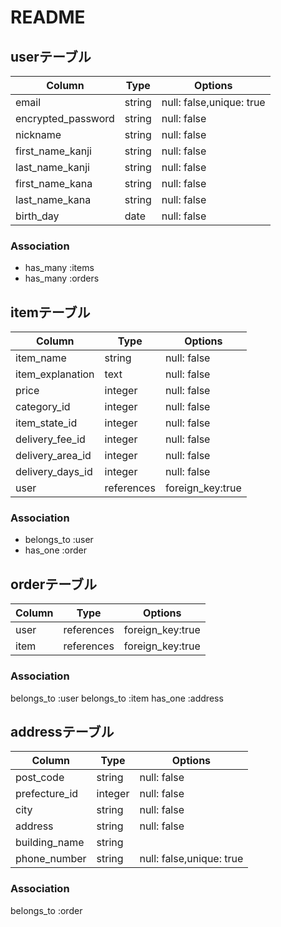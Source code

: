 # README

## userテーブル

| Column              | Type   | Options                  |
| ----------------    | ------ | ------------------------ |
| email               | string | null: false,unique: true |
| encrypted_password  | string | null: false              |
| nickname            | string | null: false              |
| first_name_kanji    | string | null: false              |
| last_name_kanji     | string | null: false              |
| first_name_kana     | string | null: false              |
| last_name_kana      | string | null: false              |
| birth_day           | date   | null: false              |

### Association
- has_many :items
- has_many :orders

## itemテーブル

| Column           | Type       | Options           |
| -----------------| ---------- | ----------------- |
| item_name        | string     | null: false       |
| item_explanation | text       | null: false       |
| price            | integer    | null: false       |
| category_id      | integer    | null: false       |
| item_state_id    | integer    | null: false       |
| delivery_fee_id  | integer    | null: false       |
| delivery_area_id | integer    | null: false       |
| delivery_days_id | integer    | null: false       |
| user             | references | foreign_key:true  |

### Association

- belongs_to :user
- has_one :order

## orderテーブル

| Column           | Type       | Options           |
| -----------------| ---------- | ----------------- |
| user             | references | foreign_key:true  |
| item             | references | foreign_key:true  |


### Association

belongs_to :user
belongs_to :item
has_one :address

## addressテーブル

| Column           | Type       | Options                       |
| -----------------| ---------- | ----------------------------- |
| post_code        | string     | null: false                   |
| prefecture_id    | integer    | null: false                   |
| city             | string     | null: false                   |
| address          | string     | null: false                   |
| building_name    | string     |                               |
| phone_number     | string     | null: false,unique: true      |


### Association

belongs_to :order
